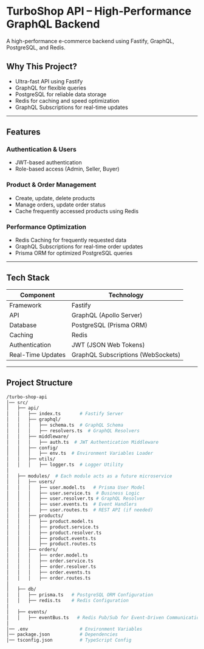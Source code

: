 # TurboShop API – High-Performance GraphQL Backend

A high-performance e-commerce backend using Fastify, GraphQL, PostgreSQL, and Redis.

## Why This Project?
- Ultra-fast API using Fastify
- GraphQL for flexible queries
- PostgreSQL for reliable data storage
- Redis for caching and speed optimization
- GraphQL Subscriptions for real-time updates

---

## Features
### Authentication & Users
- JWT-based authentication
- Role-based access (Admin, Seller, Buyer)

### Product & Order Management
- Create, update, delete products
- Manage orders, update order status
- Cache frequently accessed products using Redis

### Performance Optimization
- Redis Caching for frequently requested data
- GraphQL Subscriptions for real-time order updates
- Prisma ORM for optimized PostgreSQL queries

---

## Tech Stack
| Component         | Technology |
|------------------|------------|
| Framework        | Fastify |
| API             | GraphQL (Apollo Server) |
| Database        | PostgreSQL (Prisma ORM) |
| Caching         | Redis |
| Authentication  | JWT (JSON Web Tokens) |
| Real-Time Updates | GraphQL Subscriptions (WebSockets) |

---

## Project Structure
```bash
/turbo-shop-api
│── src/
│   ├── api/
│   │   ├── index.ts       # Fastify Server
│   │   ├── graphql/
│   │   │   ├── schema.ts  # GraphQL Schema
│   │   │   ├── resolvers.ts  # GraphQL Resolvers
│   │   ├── middleware/
│   │   │   ├── auth.ts  # JWT Authentication Middleware
│   │   ├── config/
│   │   │   ├── env.ts  # Environment Variables Loader
│   │   ├── utils/
│   │   │   ├── logger.ts  # Logger Utility
│
│   ├── modules/  # Each module acts as a future microservice
│   │   ├── users/
│   │   │   ├── user.model.ts   # Prisma User Model
│   │   │   ├── user.service.ts  # Business Logic
│   │   │   ├── user.resolver.ts # GraphQL Resolver
│   │   │   ├── user.events.ts  # Event Handlers
│   │   │   ├── user.routes.ts  # REST API (if needed)
│   │   ├── products/
│   │   │   ├── product.model.ts
│   │   │   ├── product.service.ts
│   │   │   ├── product.resolver.ts
│   │   │   ├── product.events.ts
│   │   │   ├── product.routes.ts
│   │   ├── orders/
│   │   │   ├── order.model.ts
│   │   │   ├── order.service.ts
│   │   │   ├── order.resolver.ts
│   │   │   ├── order.events.ts
│   │   │   ├── order.routes.ts
│
│   ├── db/
│   │   ├── prisma.ts   # PostgreSQL ORM Configuration
│   │   ├── redis.ts    # Redis Configuration
│
│   ├── events/
│   │   ├── eventBus.ts   # Redis Pub/Sub for Event-Driven Communication
│
│── .env                   # Environment Variables
│── package.json           # Dependencies
│── tsconfig.json          # TypeScript Config

```

